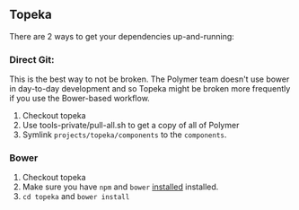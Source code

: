 Topeka
------

There are 2 ways to get your dependencies up-and-running:

### Direct Git:

This is the best way to not be broken. The Polymer team doesn't use bower in day-to-day development and so Topeka might be broken more frequently if you use the Bower-based workflow.

  1. Checkout topeka
  1. Use tools-private/pull-all.sh to get a copy of all of Polymer
  1. Symlink `projects/topeka/components` to the `components`.

### Bower

  1. Checkout topeka
  1. Make sure you have `npm` and `bower` [installed](http://bower.io/) installed.
  1. `cd topeka` and `bower install`